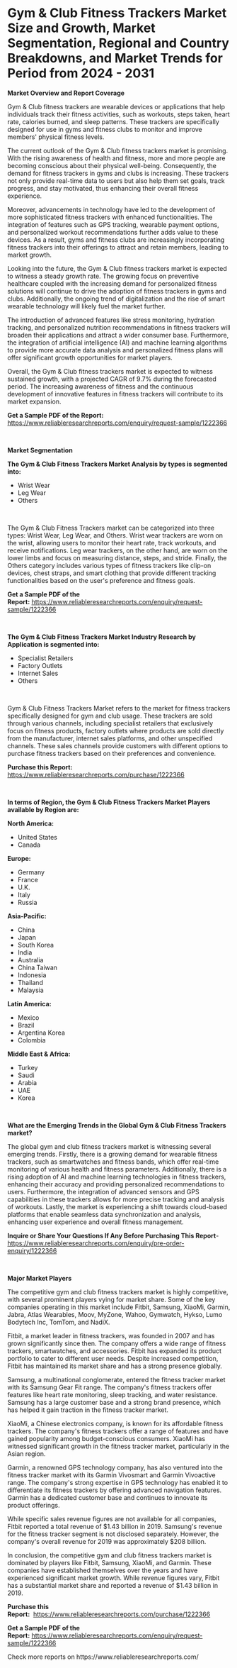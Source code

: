 <p><h1>Gym & Club Fitness Trackers Market Size and Growth, Market Segmentation, Regional and Country Breakdowns, and Market Trends for Period from 2024 -  2031</h1></p><p><strong>Market Overview and Report Coverage</strong></p>
<p><p>Gym & Club fitness trackers are wearable devices or applications that help individuals track their fitness activities, such as workouts, steps taken, heart rate, calories burned, and sleep patterns. These trackers are specifically designed for use in gyms and fitness clubs to monitor and improve members' physical fitness levels.</p><p>The current outlook of the Gym & Club fitness trackers market is promising. With the rising awareness of health and fitness, more and more people are becoming conscious about their physical well-being. Consequently, the demand for fitness trackers in gyms and clubs is increasing. These trackers not only provide real-time data to users but also help them set goals, track progress, and stay motivated, thus enhancing their overall fitness experience.</p><p>Moreover, advancements in technology have led to the development of more sophisticated fitness trackers with enhanced functionalities. The integration of features such as GPS tracking, wearable payment options, and personalized workout recommendations further adds value to these devices. As a result, gyms and fitness clubs are increasingly incorporating fitness trackers into their offerings to attract and retain members, leading to market growth.</p><p>Looking into the future, the Gym & Club fitness trackers market is expected to witness a steady growth rate. The growing focus on preventive healthcare coupled with the increasing demand for personalized fitness solutions will continue to drive the adoption of fitness trackers in gyms and clubs. Additionally, the ongoing trend of digitalization and the rise of smart wearable technology will likely fuel the market further.</p><p>The introduction of advanced features like stress monitoring, hydration tracking, and personalized nutrition recommendations in fitness trackers will broaden their applications and attract a wider consumer base. Furthermore, the integration of artificial intelligence (AI) and machine learning algorithms to provide more accurate data analysis and personalized fitness plans will offer significant growth opportunities for market players.</p><p>Overall, the Gym & Club fitness trackers market is expected to witness sustained growth, with a projected CAGR of 9.7% during the forecasted period. The increasing awareness of fitness and the continuous development of innovative features in fitness trackers will contribute to its market expansion.</p></p>
<p><strong>Get a Sample PDF of the Report:</strong> <a href="https://www.reliableresearchreports.com/enquiry/request-sample/1222366">https://www.reliableresearchreports.com/enquiry/request-sample/1222366</a></p>
<p>&nbsp;</p>
<p><strong>Market Segmentation</strong></p>
<p><strong>The Gym & Club Fitness Trackers Market Analysis by types is segmented into:</strong></p>
<p><ul><li>Wrist Wear</li><li>Leg Wear</li><li>Others</li></ul></p>
<p>&nbsp;</p>
<p><p>The Gym & Club Fitness Trackers market can be categorized into three types: Wrist Wear, Leg Wear, and Others. Wrist wear trackers are worn on the wrist, allowing users to monitor their heart rate, track workouts, and receive notifications. Leg wear trackers, on the other hand, are worn on the lower limbs and focus on measuring distance, steps, and stride. Finally, the Others category includes various types of fitness trackers like clip-on devices, chest straps, and smart clothing that provide different tracking functionalities based on the user's preference and fitness goals.</p></p>
<p><strong>Get a Sample PDF of the Report:</strong>&nbsp;<a href="https://www.reliableresearchreports.com/enquiry/request-sample/1222366">https://www.reliableresearchreports.com/enquiry/request-sample/1222366</a></p>
<p>&nbsp;</p>
<p><strong>The Gym & Club Fitness Trackers Market Industry Research by Application is segmented into:</strong></p>
<p><ul><li>Specialist Retailers</li><li>Factory Outlets</li><li>Internet Sales</li><li>Others</li></ul></p>
<p>&nbsp;</p>
<p><p>Gym & Club Fitness Trackers Market refers to the market for fitness trackers specifically designed for gym and club usage. These trackers are sold through various channels, including specialist retailers that exclusively focus on fitness products, factory outlets where products are sold directly from the manufacturer, internet sales platforms, and other unspecified channels. These sales channels provide customers with different options to purchase fitness trackers based on their preferences and convenience.</p></p>
<p><strong>Purchase this Report:</strong>&nbsp; <a href="https://www.reliableresearchreports.com/purchase/1222366">https://www.reliableresearchreports.com/purchase/1222366</a></p>
<p>&nbsp;</p>
<p><strong>In terms of Region, the Gym & Club Fitness Trackers Market Players available by Region are:</strong></p>
<p>
    <p> <strong> North America: </strong>
        <ul>
            <li>United States</li>
            <li>Canada</li>
        </ul>
        </p> 
    <p> <strong> Europe: </strong>
        <ul>
            <li>Germany</li>
            <li>France</li>
            <li>U.K.</li>
            <li>Italy</li>
            <li>Russia</li>
        </ul>
        </p> 
    <p> <strong> Asia-Pacific: </strong>
        <ul>
            <li>China</li>
            <li>Japan</li>
            <li>South Korea</li>
            <li>India</li>
            <li>Australia</li>
            <li>China Taiwan</li>
            <li>Indonesia</li>
            <li>Thailand</li>
            <li>Malaysia</li>
        </ul>
        </p> 
    <p> <strong> Latin America: </strong>
        <ul>
            <li>Mexico</li>
            <li>Brazil</li>
            <li>Argentina Korea</li>
            <li>Colombia</li>
        </ul>
        </p> 
    <p> <strong> Middle East & Africa: </strong>
        <ul>
            <li>Turkey</li>
            <li>Saudi</li>
            <li>Arabia</li>
            <li>UAE</li>
            <li>Korea</li>
        </ul>
    </p>
    </p>
<p>&nbsp;</p>
<p><strong>What are the Emerging Trends in the Global Gym & Club Fitness Trackers market?</strong></p>
<p><p>The global gym and club fitness trackers market is witnessing several emerging trends. Firstly, there is a growing demand for wearable fitness trackers, such as smartwatches and fitness bands, which offer real-time monitoring of various health and fitness parameters. Additionally, there is a rising adoption of AI and machine learning technologies in fitness trackers, enhancing their accuracy and providing personalized recommendations to users. Furthermore, the integration of advanced sensors and GPS capabilities in these trackers allows for more precise tracking and analysis of workouts. Lastly, the market is experiencing a shift towards cloud-based platforms that enable seamless data synchronization and analysis, enhancing user experience and overall fitness management.</p></p>
<p><strong>Inquire or Share Your Questions If Any Before Purchasing This Report</strong>- <a href="https://www.reliableresearchreports.com/enquiry/pre-order-enquiry/1222366">https://www.reliableresearchreports.com/enquiry/pre-order-enquiry/1222366</a></p>
<p>&nbsp;</p>
<p><strong>Major Market Players</strong></p>
<p><p>The competitive gym and club fitness trackers market is highly competitive, with several prominent players vying for market share. Some of the key companies operating in this market include Fitbit, Samsung, XiaoMi, Garmin, Jabra, Atlas Wearables, Moov, MyZone, Wahoo, Gymwatch, Hykso, Lumo Bodytech Inc, TomTom, and NadiX.</p><p>Fitbit, a market leader in fitness trackers, was founded in 2007 and has grown significantly since then. The company offers a wide range of fitness trackers, smartwatches, and accessories. Fitbit has expanded its product portfolio to cater to different user needs. Despite increased competition, Fitbit has maintained its market share and has a strong presence globally.</p><p>Samsung, a multinational conglomerate, entered the fitness tracker market with its Samsung Gear Fit range. The company's fitness trackers offer features like heart rate monitoring, sleep tracking, and water resistance. Samsung has a large customer base and a strong brand presence, which has helped it gain traction in the fitness tracker market.</p><p>XiaoMi, a Chinese electronics company, is known for its affordable fitness trackers. The company's fitness trackers offer a range of features and have gained popularity among budget-conscious consumers. XiaoMi has witnessed significant growth in the fitness tracker market, particularly in the Asian region.</p><p>Garmin, a renowned GPS technology company, has also ventured into the fitness tracker market with its Garmin Vivosmart and Garmin Vivoactive range. The company's strong expertise in GPS technology has enabled it to differentiate its fitness trackers by offering advanced navigation features. Garmin has a dedicated customer base and continues to innovate its product offerings.</p><p>While specific sales revenue figures are not available for all companies, Fitbit reported a total revenue of $1.43 billion in 2019. Samsung's revenue for the fitness tracker segment is not disclosed separately. However, the company's overall revenue for 2019 was approximately $208 billion.</p><p>In conclusion, the competitive gym and club fitness trackers market is dominated by players like Fitbit, Samsung, XiaoMi, and Garmin. These companies have established themselves over the years and have experienced significant market growth. While revenue figures vary, Fitbit has a substantial market share and reported a revenue of $1.43 billion in 2019.</p></p>
<p><strong>Purchase this Report:</strong>&nbsp;&nbsp;<a href="https://www.reliableresearchreports.com/purchase/1222366">https://www.reliableresearchreports.com/purchase/1222366</a></p>
<p></p>
<p><strong>Get a Sample PDF of the Report:</strong>&nbsp;<a href="https://www.reliableresearchreports.com/enquiry/request-sample/1222366">https://www.reliableresearchreports.com/enquiry/request-sample/1222366</a></p>
<p>Check more reports on https://www.reliableresearchreports.com/</p>